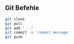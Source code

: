
## Git Befehle

```sh
git clone
git pull
git add "..."
git commit -m 'commit message'
git push
```
